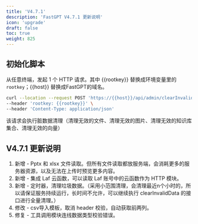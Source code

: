 ```yaml
---
title: 'V4.7.1'
description: 'FastGPT V4.7.1 更新说明'
icon: 'upgrade'
draft: false
toc: true
weight: 825
---
```


## 初始化脚本

从任意终端，发起 1 个 HTTP 请求。其中 {{rootkey}} 替换成环境变量里的 `rootkey`；{{host}} 替换成FastGPT的域名。

```bash
curl --location --request POST 'https://{{host}}/api/admin/clearInvalidData' \
--header 'rootkey: {{rootkey}}' \
--header 'Content-Type: application/json'
```

该请求会执行脏数据清理（清理无效的文件、清理无效的图片、清理无效的知识库集合、清理无效的向量）

## V4.7.1 更新说明

1. 新增 - Pptx 和 xlsx 文件读取。但所有文件读取都放服务端，会消耗更多的服务器资源，以及无法在上传时预览更多内容。
2. 新增 - 集成 Laf 云函数，可以读取 Laf 账号中的云函数作为 HTTP 模块。
3. 新增 - 定时器，清理垃圾数据。（采用小范围清理，会清理最近n个小时的，所以请保证服务持续运行，长时间不允许，可以继续执行 clearInvalidData 的接口进行全量清理。）
4. 修改 - csv导入模板，取消 header 校验，自动获取前两列。
5. 修复 - 工具调用模块连线数据类型校验错误。